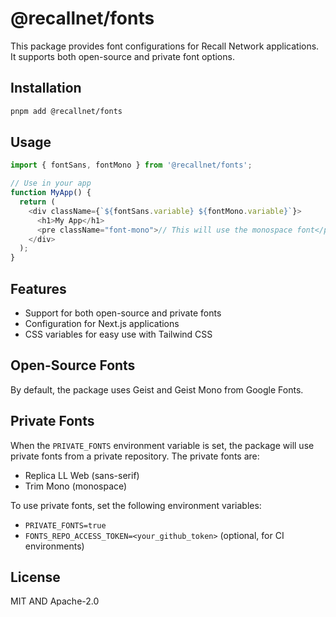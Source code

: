 # @recallnet/fonts

This package provides font configurations for Recall Network applications. It supports both open-source and private font options.

## Installation

```bash
pnpm add @recallnet/fonts
```

## Usage

```typescript
import { fontSans, fontMono } from '@recallnet/fonts';

// Use in your app
function MyApp() {
  return (
    <div className={`${fontSans.variable} ${fontMono.variable}`}>
      <h1>My App</h1>
      <pre className="font-mono">// This will use the monospace font</pre>
    </div>
  );
}
```

## Features

- Support for both open-source and private fonts
- Configuration for Next.js applications
- CSS variables for easy use with Tailwind CSS

## Open-Source Fonts

By default, the package uses Geist and Geist Mono from Google Fonts.

## Private Fonts

When the `PRIVATE_FONTS` environment variable is set, the package will use private fonts from a private repository. The private fonts are:

- Replica LL Web (sans-serif)
- Trim Mono (monospace)

To use private fonts, set the following environment variables:

- `PRIVATE_FONTS=true`
- `FONTS_REPO_ACCESS_TOKEN=<your_github_token>` (optional, for CI environments)

## License

MIT AND Apache-2.0
